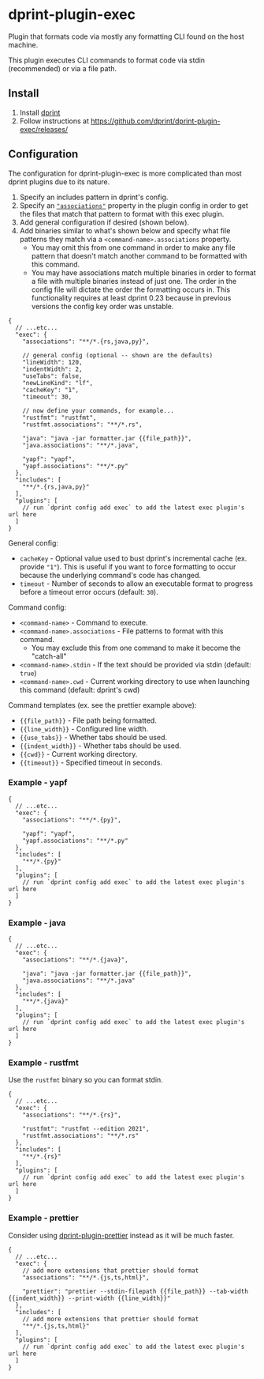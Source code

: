 # dprint-plugin-exec

Plugin that formats code via mostly any formatting CLI found on the host machine.

This plugin executes CLI commands to format code via stdin (recommended) or via a file path.

## Install

1. Install [dprint](https://dprint.dev/install/)
2. Follow instructions at https://github.com/dprint/dprint-plugin-exec/releases/

## Configuration

The configuration for dprint-plugin-exec is more complicated than most dprint plugins due to its nature.

1. Specify an includes pattern in dprint's config.
1. Specify an [`"associations"`](https://dprint.dev/config/#associations) property in the plugin config in order to get the files that match that pattern to format with this exec plugin.
1. Add general configuration if desired (shown below).
1. Add binaries similar to what's shown below and specify what file patterns they match via a `<command-name>.associations` property.
   - You may omit this from one command in order to make any file pattern that doesn't match another command to be formatted with this command.
   - You may have associations match multiple binaries in order to format a file with multiple binaries instead of just one. The order in the config file will dictate the order the formatting occurs in. This functionality requires at least dprint 0.23 because in previous versions the config key order was unstable.

```jsonc
{
  // ...etc...
  "exec": {
    "associations": "**/*.{rs,java,py}",

    // general config (optional -- shown are the defaults)
    "lineWidth": 120,
    "indentWidth": 2,
    "useTabs": false,
    "newLineKind": "lf",
    "cacheKey": "1",
    "timeout": 30,

    // now define your commands, for example...
    "rustfmt": "rustfmt",
    "rustfmt.associations": "**/*.rs",

    "java": "java -jar formatter.jar {{file_path}}",
    "java.associations": "**/*.java",

    "yapf": "yapf",
    "yapf.associations": "**/*.py"
  },
  "includes": [
    "**/*.{rs,java,py}"
  ],
  "plugins": [
    // run `dprint config add exec` to add the latest exec plugin's url here
  ]
}
```

General config:

- `cacheKey` - Optional value used to bust dprint's incremental cache (ex. provide `"1"`). This is useful if you want to force formatting to occur because the underlying command's code has changed.
- `timeout` - Number of seconds to allow an executable format to progress before a timeout error occurs (default: `30`).

Command config:

- `<command-name>` - Command to execute.
- `<command-name>.associations` - File patterns to format with this command.
  - You may exclude this from one command to make it become the "catch-all"
- `<command-name>.stdin` - If the text should be provided via stdin (default: `true`)
- `<command-name>.cwd` - Current working directory to use when launching this command (default: dprint's cwd)

Command templates (ex. see the prettier example above):

- `{{file_path}}` - File path being formatted.
- `{{line_width}}` - Configured line width.
- `{{use_tabs}}` - Whether tabs should be used.
- `{{indent_width}}` - Whether tabs should be used.
- `{{cwd}}` - Current working directory.
- `{{timeout}}` - Specified timeout in seconds.

### Example - yapf

```jsonc
{
  // ...etc...
  "exec": {
    "associations": "**/*.{py}",

    "yapf": "yapf",
    "yapf.associations": "**/*.py"
  },
  "includes": [
    "**/*.{py}"
  ],
  "plugins": [
    // run `dprint config add exec` to add the latest exec plugin's url here
  ]
}
```

### Example - java

```jsonc
{
  // ...etc...
  "exec": {
    "associations": "**/*.{java}",

    "java": "java -jar formatter.jar {{file_path}}",
    "java.associations": "**/*.java"
  },
  "includes": [
    "**/*.{java}"
  ],
  "plugins": [
    // run `dprint config add exec` to add the latest exec plugin's url here
  ]
}
```

### Example - rustfmt

Use the `rustfmt` binary so you can format stdin.

```jsonc
{
  // ...etc...
  "exec": {
    "associations": "**/*.{rs}",

    "rustfmt": "rustfmt --edition 2021",
    "rustfmt.associations": "**/*.rs"
  },
  "includes": [
    "**/*.{rs}"
  ],
  "plugins": [
    // run `dprint config add exec` to add the latest exec plugin's url here
  ]
}
```

### Example - prettier

Consider using [dprint-plugin-prettier](https://dprint.dev/plugins/prettier/) instead as it will be much faster.

```jsonc
{
  // ...etc...
  "exec": {
    // add more extensions that prettier should format
    "associations": "**/*.{js,ts,html}",

    "prettier": "prettier --stdin-filepath {{file_path}} --tab-width {{indent_width}} --print-width {{line_width}}"
  },
  "includes": [
    // add more extensions that prettier should format
    "**/*.{js,ts,html}"
  ],
  "plugins": [
    // run `dprint config add exec` to add the latest exec plugin's url here
  ]
}
```
